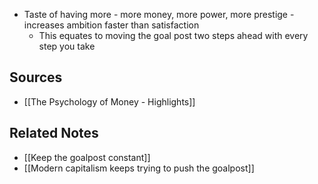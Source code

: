 - Taste of having more - more money, more power, more prestige - increases ambition faster than satisfaction
	- This equates to moving the goal post two steps ahead with every step you take

## Sources
- [[The Psychology of Money - Highlights]]

## Related Notes
- [[Keep the goalpost constant]]
- [[Modern capitalism keeps trying to push the goalpost]]